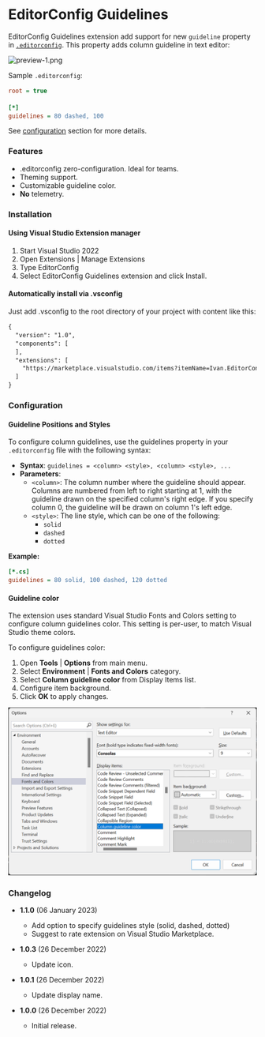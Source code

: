 # EditorConfig Guidelines

EditorConfig Guidelines extension add support for new `guideline` property
in [`.editorconfig`](https://editorconfig.org/). This property adds column
guideline in text editor:

![preview-1.png](art/preview-1.png)


Sample `.editorconfig`:
```ini
root = true

[*]
guidelines = 80 dashed, 100
```

See [configuration](#configuration) section for more details.

### Features
- .editorconfig zero-configuration. Ideal for teams.
- Theming support.
- Customizable guideline color.
- **No** telemetry.

### Installation

#### Using Visual Studio Extension manager
1. Start Visual Studio 2022
2. Open Extensions | Manage Extensions
3. Type EditorConfig
4. Select EditorConfig Guidelines extension and click Install.

#### Automatically install via .vsconfig

Just add .vsconfig to the root directory of your project with content like this:
```xml
{
  "version": "1.0",
  "components": [
  ],
  "extensions": [
    "https://marketplace.visualstudio.com/items?itemName=Ivan.EditorConfigGuidelines",
  ]
}
```

### Configuration

#### Guideline Positions and Styles

To configure column guidelines, use the guidelines property in your `.editorconfig` file with the following syntax:

- **Syntax**: `guidelines = <column> <style>, <column> <style>, ...`
- **Parameters**:
  - `<column>`: The column number where the guideline should appear. Columns are
    numbered from left to right starting at 1, with the guideline drawn on the
    specified column's right edge. If you specify column 0, the guideline will
    be drawn on column 1's left edge.
  - `<style>`: The line style, which can be one of the following:
    - `solid`
    - `dashed`
    - `dotted`

**Example:**
```ini
[*.cs]
guidelines = 80 solid, 100 dashed, 120 dotted
```

#### Guideline color

The extension uses standard Visual Studio Fonts and Colors setting to configure
column guidelines color. This setting is per-user, to match Visual Studio theme colors.

To configure guidelines color:
1. Open **Tools** | **Options** from main menu.
2. Select **Environment** | **Fonts and Colors** category.
3. Select **Column guideline color** from Display Items list.
4. Configure item background.
5. Click **OK** to apply changes.

<img src="art/options-1.png" alt="Options" width="527px" />

### Changelog

* **1.1.0** (06 January 2023)
  * Add option to specify guidelines style (solid, dashed, dotted)
  * Suggest to rate extension on Visual Studio Marketplace.

* **1.0.3** (26 December 2022)
  * Update icon.

* **1.0.1** (26 December 2022)
  * Update display name.

* **1.0.0** (26 December 2022)
  * Initial release.
